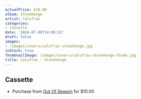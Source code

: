 ```yaml
---
actualPrice: $10.00
album: Stonehenge
artist: Calufrax
categories:
- Cassette
date: '2024-07-09T14:09:53'
draft: false
images:
- /images/covers/calufrax-stonehenge.jpg
inStock: true
thumbnailImage: /images/covers/calufrax-stonehenge-thumb.jpg
title: Calufrax - Stonehenge
---
```


## Cassette
* Purchase from [Out Of Season](https://www.outofseasonlabel.com/products/calufrax-stonehenge-cassette-tape) for $10.00
